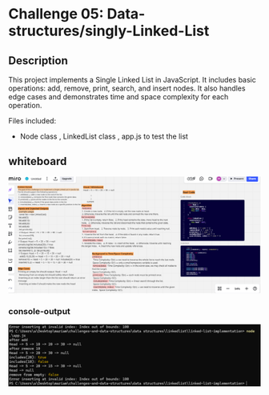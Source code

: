 
# Challenge 05: Data-structures/singly-Linked-List

## Description

This project implements a Single Linked List in JavaScript.
It includes basic operations: add, remove, print, search, and insert nodes.
It also handles edge cases and demonstrates time and space complexity for each operation.

Files included:

- Node class , LinkedList class , app.js to test the list

## whiteboard

![whiteboard](/Data-Structures/Linked-List/Linked-List-Implementation/whiteboard.png)

### console-output

![console-output](/Data-Structures/Linked-List/Linked-List-Implementation/console-output.png)
